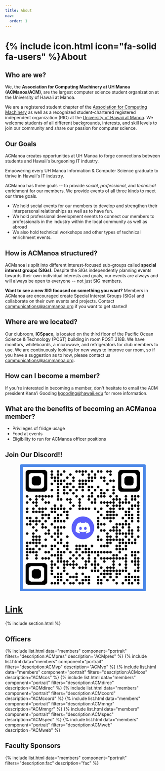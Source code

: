 ```yaml
---
title: About
nav:
  order: 1
---
```


# {% include icon.html icon="fa-solid fa-users" %}About

## Who are we?

We, the **Association for Computing Machinery at UH Manoa (ACManoa/ACM)**, are the largest computer science student organization at the University of Hawaii at Manoa.

We are a registered student chapter of the [Association for Computing Machinery](https://www.acm.org/) as well as a recognized student-chartered registered independent organization (RIO) at the [University of Hawaii at Manoa](https://www.hawaii.edu/). We welcome students of all different backgrounds, interests, and skill levels to join our community and share our passion for computer science.

## Our Goals
ACManoa creates opportunities at UH Manoa to forge connections between students and Hawaii's burgeoning IT industry.

Empowering every UH Manoa Information & Computer Science graduate to thrive in Hawaii's IT industry.

ACManoa has three goals -- to provide _social_, _professional_, and _technical_ enrichment for our members. We provide events of all three kinds to meet our three goals.
- We hold social events for our members to develop and strengthen their interpersonal relationships as well as to have fun.
- We hold professional development events to connect our members to professionals in the industry within the local community as well as abroad
- We also hold technical workshops and other types of technical enrichment events.

## How is ACManoa structured?

ACManoa is split into different interest-focused sub-groups called **special interest groups (SIGs)**. Despite the SIGs independently planning events towards their own individual interests and goals, our events are always and will always be open to everyone -- not just SIG members.

**Want to see a new SIG focused on something you want?** Members in ACManoa are encouraged create Special Interest Groups (SIGs) and collaborate on their own events and projects. Contact <communications@acmmanoa.org> if you want to get started!

## Where are we located?

Our clubroom, **ICSpace**, is located on the third floor of the Pacific Ocean Science & Technology (POST) building in room POST 318B. We have monitors, whiteboards, a microwave, and refrigerators for club members to use. We are continuously looking for new ways to improve our room, so if you have a suggestion as to how, please contact us <communications@acmmanoa.org>.

## How can I become a member?

 If you're interested in becoming a member, don't hesitate to email the ACM president Kana'i Gooding <kgooding@hawaii.edu> for more information. 

## What are the benefits of becoming an ACManoa member?

- Privileges of fridge usage
- Food at events
- Eligibility to run for ACManoa officer positions

## Join Our Discord!! 


<center>
<figure class="full">
	<img src="../images/general/discord.png" title="Discord Logo" alt="Discord Logo">
</figure>
</center>

<h1><a href="https://discord.gg/acmanoa-438617987701014528"><b>Link</b></a></h1>

{% include section.html %}

## Officers
{% include list.html data="members" component="portrait" filters="description:ACMpres" description="ACMpres" %}
{% include list.html data="members" component="portrait" filters="description:ACMvp" description="ACMvp" %}
{% include list.html data="members" component="portrait" filters="description:ACMcos" description="ACMcos" %}
{% include list.html data="members" component="portrait" filters="description:ACMdirec" description="ACMdirec" %}
{% include list.html data="members" component="portrait" filters="description:ACMcoord" description="ACMcoord" %}
{% include list.html data="members" component="portrait" filters="description:ACMmngr" description="ACMmngr" %}
{% include list.html data="members" component="portrait" filters="description:ACMspec" description="ACMspec" %}
{% include list.html data="members" component="portrait" filters="description:ACMweb" description="ACMweb" %}



## Faculty Sponsors
{% include list.html data="members" component="portrait" filters="description:fac" description="fac" %}



